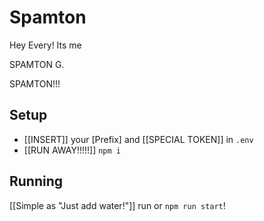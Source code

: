 # Spamton

Hey   Every!
Its me

SPAMTON G.

SPAMTON!!!

## Setup
- [[INSERT]] your [Prefix] and [[SPECIAL TOKEN]] in `.env`
- [[RUN AWAY!!!!!]] `npm i`

## Running
[[Simple as "Just add water!"]] run or `npm run start`!
